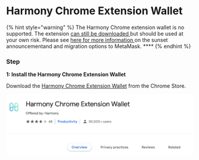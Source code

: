 # Harmony Chrome Extension Wallet

{% hint style="warning" %}
The Harmony Chrome extension wallet is no supported. The extension [can still be downloaded ](https://chrome.google.com/webstore/detail/harmony-chrome-extension/fnnegphlobjdpkhecapkijjdkgcjhkib)but should be used at your own risk. Please see [here for more information ](https://medium.com/harmony-one/sunsetting-the-harmony-chrome-extension-wallet-cd7e2ec217c6)on the sunset announcementand and migration options to MetaMask. ****&#x20;
{% endhint %}

### **Step**

&#x20;**1: Install the Harmony Chrome Extension Wallet**&#x20;

Download the [Harmony Chrome Extension Wallet](https://chrome.google.com/webstore/detail/harmony-one-wallet/fnnegphlobjdpkhecapkijjdkgcjhkib) from the Chrome Store.

![](<../../../.gitbook/assets/image (284).png>)
